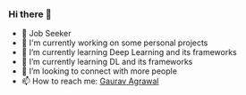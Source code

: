 ### Hi there 👋

<!--
**Gaurav258258/Gaurav258258** is a ✨ _special_ ✨ repository because its `README.md` (this file) appears on your GitHub profile.


-->
- 🎯 Job Seeker
- 🤔 I'm currently working on some personal projects
- 🌱 I’m currently learning Deep Learning and its frameworks
- 🌱 I’m currently learning DL and its frameworks
- 👯 I’m looking to connect with more people
- 📫 How to reach me: [Gaurav Agrawal](mailto:gauravagrawal258@gmail.com)
<!--**😄 Blog Posts: [Medium]
